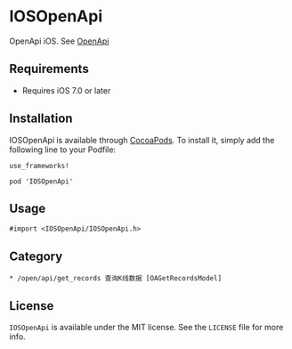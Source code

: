 # IOSOpenApi

OpenApi iOS. See [OpenApi](https://github.com/loexchange/OpenApi)

## Requirements

* Requires iOS 7.0 or later

## Installation

IOSOpenApi is available through [CocoaPods](https://cocoapods.org/pods/IOSOpenApi). To install it, simply add the following line to your Podfile:

```
use_frameworks!

pod 'IOSOpenApi'
```

## Usage

```
#import <IOSOpenApi/IOSOpenApi.h>
```

## Category

```
* /open/api/get_records 查询K线数据 [OAGetRecordsModel]

```

## License

`IOSOpenApi` is available under the MIT license. See the `LICENSE` file for more info.
